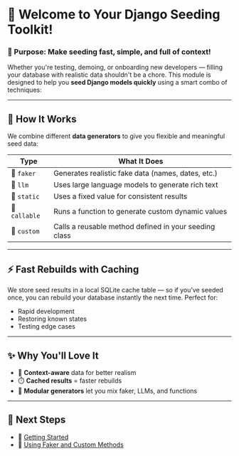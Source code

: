 # 🌱 Welcome to Your Django Seeding Toolkit!

### 🚀 Purpose: Make seeding fast, simple, and full of context!

Whether you're testing, demoing, or onboarding new developers — filling your database with realistic data shouldn't be a chore. This module is designed to help you **seed Django models quickly** using a smart combo of techniques:

--- 

## 🧠 How It Works

We combine different **data generators** to give you flexible and meaningful seed data:

| Type      | What It Does                                                            |
|-----------|-------------------------------------------------------------------------|
| 🧪 `faker`     | Generates realistic fake data (names, dates, etc.)                 |
| 🤖 `llm`       | Uses large language models to generate rich text                  |
| 🧊 `static`    | Uses a fixed value for consistent results                          |
| 🔁 `callable`  | Runs a function to generate custom dynamic values                 |
| 🔧 `custom`    | Calls a reusable method defined in your seeding class             |

---

## ⚡ Fast Rebuilds with Caching

We store seed results in a local SQLite cache table — so if you’ve seeded once, you can rebuild your database instantly the next time. Perfect for:

- Rapid development
- Restoring known states
- Testing edge cases
    
---

## ✨ Why You'll Love It

- 🧠 **Context-aware** data for better realism
- ⏱️ **Cached results** = faster rebuilds
- 🧹 **Modular generators** let you mix faker, LLMs, and functions

---

## 📘 Next Steps
- 🧪 [Getting Started](getting_started.md)
- 🧪 [Using Faker and Custom Methods](faker.md)


